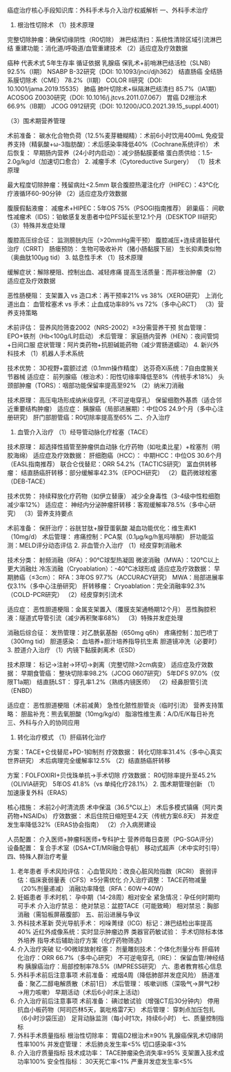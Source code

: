 癌症治疗核心手段知识库：外科手术与介入治疗权威解析
一、外科手术治疗
1. 根治性切除术
（1）技术原理

完整切除肿瘤：确保切缘阴性（R0切除）
淋巴结清扫：系统性清除区域引流淋巴结
重建功能：消化道/呼吸道/血管重建技术
（2）适应症及疗效数据

癌种	代表术式	5年生存率	循证依据
乳腺癌	保乳术+前哨淋巴结活检（SLNB）	92.5%（I期）	NSABP B-32研究（DOI: 10.1093/jnci/djh362）
结直肠癌	全结肠系膜切除术（CME）	78.2%（II期）	COLOR II研究（DOI: 10.1001/jama.2019.15535）
肺癌	肺叶切除术+纵隔淋巴结清扫	85.7%（IA1期）	ACOSOG Z0030研究（DOI: 10.1016/j.jtcvs.2011.07.067）
胃癌	D2根治术	66.9%（IB期）	JCOG 0912研究（DOI: 10.1200/JCO.2021.39.15_suppl.4001）

（3）围术期营养管理

术前准备：
碳水化合物负荷（12.5%麦芽糖糊精）：术前6小时饮用400mL
免疫营养支持（精氨酸+ω-3脂肪酸）：术后感染率降低40%（Cochrane系统评价）
术后恢复：
早期肠内营养（24小时内启动）：减少肠黏膜萎缩
蛋白质供给：1.5-2.0g/kg/d（加速切口愈合）
2. 减瘤手术（Cytoreductive Surgery）
（1）技术原理

最大程度切除肿瘤：残留病灶<2.5mm
联合腹腔热灌注化疗（HIPEC）：43℃化疗液循环60-90分钟
（2）适应症及疗效数据

腹膜假黏液瘤：
减瘤术+HIPEC：5年OS 75%（PSOGI指南推荐）
卵巢癌：
间歇性减瘤术（IDS）：铂敏感复发患者中位PFS延长至12.1个月（DESKTOP III研究）
（3）特殊并发症处理

腹腔高压综合征：
监测膀胱内压（>20mmHg需干预）
腹腔减压+连续肾脏替代治疗（CRRT）
肠瘘预防：
生物可吸收补片（猪小肠黏膜下层）
生长抑素类似物（奥曲肽100μg tid）
3. 姑息性手术
（1）技术原理

缓解症状：解除梗阻、控制出血、减轻疼痛
提高生活质量：而非根治肿瘤
（2）适应症及疗效数据

恶性肠梗阻：
支架置入 vs 造口术：再干预率21% vs 38%（XERO研究）
上消化道出血：
血管栓塞术 vs 手术：止血成功率89% vs 72%（多中心RCT）
（3）营养支持策略

术前评估：
营养风险筛查2002（NRS-2002）≥3分需营养干预
贫血管理：EPO+铁剂（Hb<100g/L时启动）
术后管理：
家庭肠内营养（HEN）：夜间管饲+日间口服
症状管理：阿片类药物+抗胆碱能药物（减少胃肠道蠕动）
4. 新兴外科技术
（1）机器人手术系统

技术优势：
3D视野+震颤过滤（0.1mm操作精度）
达芬奇Xi系统：7自由度腕关节器械
适应症：
前列腺癌（根治术）：阳性切缘率降低至8%（传统手术18%）
头颈部肿瘤（TORS）：咽部功能保留率提高至92%
（2）纳米刀消融

技术原理：
高压电场形成纳米级穿孔（不可逆电穿孔）
保留细胞外基质（适合邻近重要结构肿瘤）
适应症：
胰腺癌（局部进展期）：中位OS 24.9个月（多中心注册研究）
肝门部胆管癌：R0切除率提高至65%
二、介入治疗
1. 血管介入治疗
（1）经导管动脉化疗栓塞（TACE）

技术原理：
超选择性插管至肿瘤供血动脉
化疗药物（如吡柔比星）+栓塞剂（明胶海绵）
适应症及疗效数据：
肝细胞癌（HCC）：
中期HCC：中位OS 30.6个月（EASL指南推荐）
联合仑伐替尼：ORR 54.2%（TACTICS研究）
富血供转移瘤：
结直肠癌肝转移：部分缓解率42.3%（EPOCH研究）
（2）载药微球栓塞（DEB-TACE）

技术优势：
持续释放化疗药物（如伊立替康）
减少全身毒性（3-4级中性粒细胞减少率12%）
适应症：
神经内分泌肿瘤肝转移：客观缓解率78.5%（多中心研究）
（3）营养支持要点

术前准备：
保肝治疗：谷胱甘肽+腺苷蛋氨酸
凝血功能优化：维生素K1（10mg/d）
术后管理：
疼痛控制：PCA泵（0.1μg/kg/h氢吗啡酮）
肝功能监测：MELD评分动态评估
2. 非血管介入治疗
（1）经皮穿刺消融术

技术分类：
射频消融（RFA）：90℃球型热凝固
微波消融（MWA）：120℃以上更大消融灶
冷冻消融（Cryoablation）：-40℃冰球形成
适应症及疗效数据：
早期肺癌（≤3cm）：
RFA：3年OS 97.7%（ACCURACY研究）
MWA：局部进展率仅3.1%（多中心注册研究）
肝转移瘤：
Cryoablation：完全消融率92.3%（COLD-PCR研究）
（2）经皮穿刺引流术

适应症：
恶性胆道梗阻：金属支架置入（覆膜支架通畅期12个月）
恶性胸腔积液：隧道式导管引流（减少再积聚率68%）
（3）特殊并发症处理

消融后综合征：
发热管理：对乙酰氨基酚（650mg q6h）
疼痛控制：加巴喷丁（300mg tid）
胆道感染：
血培养+胆汁培养指导抗生素
胆道镜冲洗（必要时）
3. 腔道介入治疗
（1）内镜下黏膜剥离术（ESD）

技术原理：
标记→注射→环切→剥离（完整切除>2cm病变）
适应症及疗效数据：
早期食管癌：
整块切除率98.2%（JCOG 0607研究）
5年DFS 97.0%（仅限T1a期）
结直肠LST：
穿孔率1.2%（熟练内镜医师）
（2）经鼻胆管引流（ENBD）

适应症：
恶性胆道梗阻（术前减黄）
急性化脓性胆管炎（临时引流）
营养支持策略：
胆盐补充：熊去氧胆酸（10mg/kg/d）
脂溶性维生素：A/D/E/K每日补充
三、外科与介入的协同应用
1. 转化治疗模式
（1）肝癌转化治疗

方案：TACE+仑伐替尼+PD-1抑制剂
疗效数据：
转化切除率31.4%（多中心真实世界研究）
术后病理完全缓解率12.5%
（2）结直肠癌肝转移

方案：FOLFOXIRI+贝伐珠单抗→手术切除
疗效数据：
R0切除率提升至45.2%（OLIVIA研究）
5年OS 41.8%（vs 单纯化疗28.1%）
2. 围术期管理创新
（1）加速康复外科（ERAS）

核心措施：
术前2小时清流质
术中保温（36.5℃以上）
术后多模式镇痛（阿片类药物+NSAIDs）
疗效数据：
术后住院日缩短至4.2天（传统方案6.8天）
并发症发生率降低32%（ERAS协会指南）
（2）介入病房建设

人员配置：
介入医师+肿瘤科医师+专科护士
营养师每日查房（PG-SGA评分）
设备配置：
复合手术室（DSA+CT/MRI融合导航）
移动式超声（术中实时引导）
四、特殊人群治疗考量
1. 老年患者
手术风险评估：
心血管风险：改良心脏风险指数（RCRI）
衰弱评估：临床衰弱量表（CFS）≥5分需优化
介入治疗调整：
TACE药物减量（20%剂量递减）
消融功率降低（RFA：60W→40W）
2. 妊娠患者
手术时机：
孕中期（14-28周）相对安全
紧急情况：孕任何时期均可手术
介入治疗禁忌：
绝对禁忌：盆腔TACE（可能致畸）
相对禁忌：胸部消融（需铅板屏蔽腹部）
五、前沿进展与争议
1. 外科技术革新
荧光导航手术：
吲哚菁绿（ICG）标记：淋巴结检出率提高40%
近红外成像系统：实时显示肿瘤边界
类器官药敏试验：
手术切除标本体外培养
指导术后辅助治疗方案（化疗药物筛选）
2. 介入治疗突破
钇-90微球放射栓塞：
剂量雕刻技术：个体化剂量分布
肝癌转化治疗：ORR 66.7%（多中心研究）
不可逆电穿孔（IRE）：
保留血管/神经结构
胰腺癌治疗：局部控制率78.5%（IMPRESS研究）
六、患者教育核心信息
1. 外科手术前后注意事项
术前准备：
戒烟4周（降低肺部并发症风险）
肠道准备：聚乙二醇电解质散（术前1日）
术后管理：
咳嗽训练（深吸气→屏气2秒→用力咳嗽）
早期活动（术后6小时床上活动）
2. 介入治疗前后注意事项
术前准备：
碘过敏试验（增强CT后30分钟内）
停用抗血小板药物（阿司匹林5天，氯吡格雷7天）
术后管理：
穿刺点加压包扎（6小时沙袋压迫）
足背动脉监测（每小时1次，持续6小时）
七、质量控制指标
1. 外科手术质量指标
根治性切除率：
胃癌D2根治术≥90%
乳腺癌保乳术切缘阴性率100%
并发症管理：
术后肺炎发生率<5%
切口感染率<3%
2. 介入治疗质量指标
技术成功率：
TACE肿瘤染色消失率≥95%
支架置入技术成功率100%
安全性指标：
30天死亡率<1%
严重并发症发生率<5%
